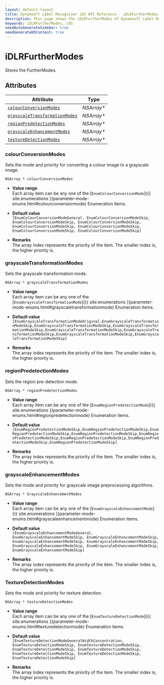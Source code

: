 ```yaml
---
layout: default-layout
title: Dynamsoft Label Recognizer iOS API Reference - iDLRFurtherModes
description: This page shows the iDLRFurtherModes of Dynamsoft Label Recognizer for iOS SDK.
keywords: iDLRFurtherModes, iOS
needAutoGenerateSidebar: true
needGenerateH3Content: true
---
```



# iDLRFurtherModes
Stores the FurtherModes. 

## Attributes
  
| Attribute | Type |
|---------- | ---- |
| [`colourConversionModes`](#colourconversionmodes) | *NSArray\** |
| [`grayscaleTransformationModes`](#grayscaletransformationmodes) | *NSArray\** |
| [`regionPredetectionModes`](#regionpredetectionmodes) | *NSArray\** |
| [`grayscaleEnhancementModes`](#grayscaleenhancementmodes) | *NSArray\** | 
| [`textureDetectionModes`](#texturedetectionmodes) | *NSArray\** |


### colourConversionModes
Sets the mode and priority for converting a colour image to a grayscale image.

```objc
NSArray * colourConversionModes
```

- **Value range**  
   Each array item can be any one of the [`EnumColourConversionMode`]({{ site.enumerations }}parameter-mode-enums.html#colourconversionmode) Enumeration items. 
     
- **Default value**  
   `[EnumColourConversionModeGeneral, EnumColourConversionModeSkip, EnumColourConversionModeSkip, EnumColourConversionModeSkip, EnumColourConversionModeSkip, EnumColourConversionModeSkip, EnumColourConversionModeSkip, EnumColourConversionModeSkip]`  
     
- **Remarks**  
   The array index represents the priority of the item. The smaller index is, the higher priority is.  



### grayscaleTransformationModes
Sets the grayscale transformation mode.
```objc
NSArray * grayscaleTransformationModes
```
- **Value range**   
    Each array item can be any one of the [`EnumGrayscaleTransformationMode`]({{ site.enumerations }}parameter-mode-enums.html#grayscaletransformationmode) Enumeration items.
      
- **Default value**   
    `[EnumGrayscaleTransformationModeOriginal,EnumGrayscaleTransformationModeSkip,EnumGrayscaleTransformationModeSkip,EnumGrayscaleTransformationModeSkip,EnumGrayscaleTransformationModeSkip,EnumGrayscaleTransformationModeSkip,EnumGrayscaleTransformationModeSkip,EnumGrayscaleTransformationModeSkip]`
    
- **Remarks**   
    The array index represents the priority of the item. The smaller index is, the higher priority is.
  


### regionPredetectionModes
Sets the region pre-detection mode.
```objc
NSArray * regionPredetectionModes
```
- **Value range**   
    Each array item can be any one of the [`EnumRegionPredetectionMode`]({{ site.enumerations }}parameter-mode-enums.html#regionpredetectionmode) Enumeration items.
      
- **Default value**   
    `[EnumRegionPredetectionModeSkip,EnumRegionPredetectionModeSkip,EnumRegionPredetectionModeSkip,EnumRegionPredetectionModeSkip,EnumRegionPredetectionModeSkip,EnumRegionPredetectionModeSkip,EnumRegionPredetectionModeSkip,EnumRegionPredetectionModeSkip]`
    
- **Remarks**   
    The array index represents the priority of the item. The smaller index is, the higher priority is.


### grayscaleEnhancementModes
Sets the mode and priority for grayscale image preprocessing algorithms.

```objc
NSArray * GrayscaleEnhancementModes
```

- **Value range**  
   Each array item can be any one of the [`EnumGrayscaleEnhancementMode`]({{ site.enumerations }}parameter-mode-enums.html#grayscaleenhancementmode) Enumeration items.  
     
- **Default value**  
   `[EnumGrayscaleEnhancementModeGeneral, EnumGrayscaleEnhancementModeSkip, EnumGrayscaleEnhancementModeSkip, EnumGrayscaleEnhancementModeSkip, EnumGrayscaleEnhancementModeSkip, EnumGrayscaleEnhancementModeSkip, EnumGrayscaleEnhancementModeSkip, EnumGrayscaleEnhancementModeSkip]`  
     
- **Remarks**  
   The array index represents the priority of the item. The smaller index is, the higher priority is.


### TextureDetectionModes
Sets the mode and priority for texture detection. 

```objc
NSArray * textureDetectionModes
```

- **Value range**  
   Each array item can be any one of the [`EnumTextureDetectionMode`]({{ site.enumerations }}parameter-mode-enums.html#texturedetectionmode) Enumeration items.  
     
- **Default value**  
   `[EnumTextureDetectionModeGeneralWidthConcentration, EnumTextureDetectionModeSkip, EnumTextureDetectionModeSkip, EnumTextureDetectionModeSkip, EnumTextureDetectionModeSkip, EnumTextureDetectionModeSkip, EnumTextureDetectionModeSkip, EnumTextureDetectionModeSkip]`  
     
- **Remarks**  
   The array index represents the priority of the item. The smaller index is, the higher priority is.
